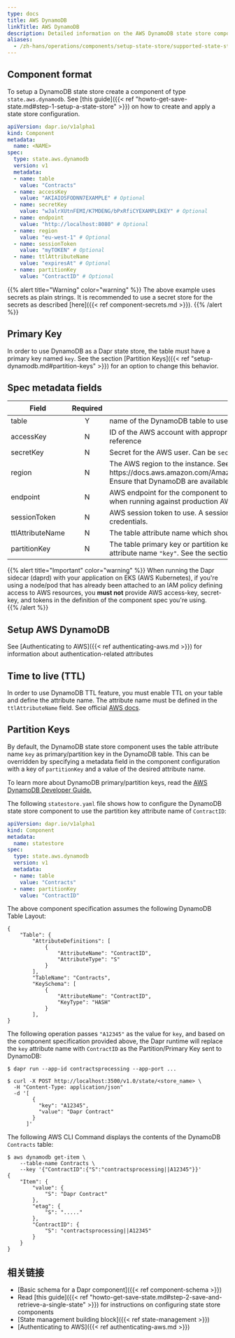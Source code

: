 ```yaml
---
type: docs
title: AWS DynamoDB
linkTitle: AWS DynamoDB
description: Detailed information on the AWS DynamoDB state store component
aliases:
  - /zh-hans/operations/components/setup-state-store/supported-state-stores/setup-dynamodb/
---
```


## Component format

To setup a DynamoDB state store create a component of type `state.aws.dynamodb`. See [this guide]({{< ref "howto-get-save-state.md#step-1-setup-a-state-store" >}}) on how to create and apply a state store configuration.

```yaml
apiVersion: dapr.io/v1alpha1
kind: Component
metadata:
  name: <NAME>
spec:
  type: state.aws.dynamodb
  version: v1
  metadata:
  - name: table
    value: "Contracts"
  - name: accessKey
    value: "AKIAIOSFODNN7EXAMPLE" # Optional
  - name: secretKey
    value: "wJalrXUtnFEMI/K7MDENG/bPxRfiCYEXAMPLEKEY" # Optional
  - name: endpoint
    value: "http://localhost:8080" # Optional
  - name: region
    value: "eu-west-1" # Optional
  - name: sessionToken
    value: "myTOKEN" # Optional
  - name: ttlAttributeName
    value: "expiresAt" # Optional
  - name: partitionKey
    value: "ContractID" # Optional
```

{{% alert title="Warning" color="warning" %}}
The above example uses secrets as plain strings. It is recommended to use a secret store for the secrets as described [here]({{< ref component-secrets.md >}}).
{{% /alert %}}

## Primary Key

In order to use DynamoDB as a Dapr state store, the table must have a primary key named `key`. See the section [Partition Keys]({{< ref "setup-dynamodb.md#partition-keys" >}}) for an option to change this behavior.

## Spec metadata fields

| Field            | Required | Details                                                                                                                                                                                                                                                                                       | 如何使用Dapr扩展来开发和运行Dapr应用程序                     |
| ---------------- | :------: | --------------------------------------------------------------------------------------------------------------------------------------------------------------------------------------------------------------------------------------------------------------------------------------------- | -------------------------------------------- |
| table            |     Y    | name of the DynamoDB table to use                                                                                                                                                                                                                                                             | `"Contracts"`                                |
| accessKey        |     N    | ID of the AWS account with appropriate permissions to SNS and SQS. Can be `secretKeyRef` to use a secret reference                                                                                                                                                                            | `"AKIAIOSFODNN7EXAMPLE"`                     |
| secretKey        |     N    | Secret for the AWS user. Can be `secretKeyRef` to use a secret reference                                                                                                                                                                                                                      | `"wJalrXUtnFEMI/K7MDENG/bPxRfiCYEXAMPLEKEY"` |
| region           |     N    | The AWS region to the instance. See this page for valid regions: https\://docs.aws.amazon.com/AmazonRDS/latest/UserGuide/Concepts.RegionsAndAvailabilityZones.html. Ensure that DynamoDB are available in that region.                                                                        | `"us-east-1"`                                |
| endpoint         |     N    | AWS endpoint for the component to use. Only used for local development. The `endpoint` is unncessary when running against production AWS                                                                                                                                                      | `"http://localhost:4566"`                    |
| sessionToken     |     N    | AWS session token to use.  A session token is only required if you are using temporary security credentials.                                                                                                                                                                                  | `"TOKEN"`                                    |
| ttlAttributeName |     N    | The table attribute name which should be used for TTL.                                                                                                                                                                                                                                        | `"expiresAt"`                                |
| partitionKey     |     N    | The table primary key or partition key attribute name. This field is used to replace the default primary key attribute name `"key"`. See the section [Partition Keys]({{< ref "setup-dynamodb.md#partition-keys" >}}). | `"ContractID"`                               |

{{% alert title="Important" color="warning" %}}
When running the Dapr sidecar (daprd) with your application on EKS (AWS Kubernetes), if you're using a node/pod that has already been attached to an IAM policy defining access to AWS resources, you **must not** provide AWS access-key, secret-key, and tokens in the definition of the component spec you're using.\
{{% /alert %}}

## Setup AWS DynamoDB

See [Authenticating to AWS]({{< ref authenticating-aws.md >}}) for information about authentication-related attributes

## Time to live (TTL)

In order to use DynamoDB TTL feature, you must enable TTL on your table and define the attribute name.
The attribute name must be defined in the `ttlAttributeName` field.
See official [AWS docs](https://docs.aws.amazon.com/amazondynamodb/latest/developerguide/TTL.html).

## Partition Keys

By default, the DynamoDB state store component uses the table attribute name `key` as primary/partition key in the DynamoDB table.
This can be overridden by specifying a metadata field in the component configuration with a key of `partitionKey` and a value of the desired attribute name.

To learn more about DynamoDB primary/partition keys, read the [AWS DynamoDB Developer Guide.](https://docs.aws.amazon.com/amazondynamodb/latest/developerguide/HowItWorks.CoreComponents.html#HowItWorks.CoreComponents.PrimaryKey)

The following `statestore.yaml` file shows how to configure the DynamoDB state store component to use the partition key attribute name of `ContractID`:

```yaml
apiVersion: dapr.io/v1alpha1
kind: Component
metadata:
  name: statestore
spec:
  type: state.aws.dynamodb
  version: v1
  metadata:
  - name: table
    value: "Contracts"
  - name: partitionKey
    value: "ContractID"
```

The above component specification assumes the following DynamoDB Table Layout:

```console
{
    "Table": {
        "AttributeDefinitions": [
            {
                "AttributeName": "ContractID",
                "AttributeType": "S"
            }
        ],
        "TableName": "Contracts",
        "KeySchema": [
            {
                "AttributeName": "ContractID",
                "KeyType": "HASH"
            }
        ],
}
```

The following operation passes `"A12345"` as the value for `key`, and based on the component specification provided above, the Dapr runtime will replace the `key` attribute name
with `ContractID` as the Partition/Primary Key sent to DynamoDB:

```shell
$ dapr run --app-id contractsprocessing --app-port ...

$ curl -X POST http://localhost:3500/v1.0/state/<store_name> \
  -H "Content-Type: application/json"
  -d '[
        {
          "key": "A12345",
          "value": "Dapr Contract"
        }
      ]'
```

The following AWS CLI Command displays the contents of the DynamoDB `Contracts` table:

```shell
$ aws dynamodb get-item \
    --table-name Contracts \
    --key '{"ContractID":{"S":"contractsprocessing||A12345"}}' 
{
    "Item": {
        "value": {
            "S": "Dapr Contract"
        },
        "etag": {
            "S": "....."
        },
        "ContractID": {
            "S": "contractsprocessing||A12345"
        }
    }
}
```

## 相关链接

- [Basic schema for a Dapr component]({{< ref component-schema >}})
- Read [this guide]({{< ref "howto-get-save-state.md#step-2-save-and-retrieve-a-single-state" >}}) for instructions on configuring state store components
- [State management building block]({{< ref state-management >}})
- [Authenticating to AWS]({{< ref authenticating-aws.md >}})
